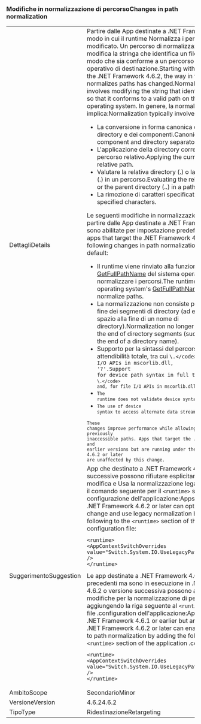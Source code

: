 ### <a name="changes-in-path-normalization"></a><span data-ttu-id="8dde7-101">Modifiche in normalizzazione di percorso</span><span class="sxs-lookup"><span data-stu-id="8dde7-101">Changes in path normalization</span></span>

|   |   |
|---|---|
|<span data-ttu-id="8dde7-102">Dettagli</span><span class="sxs-lookup"><span data-stu-id="8dde7-102">Details</span></span>|<span data-ttu-id="8dde7-103">Partire dalle App destinate a .NET Framework 4.6.2, il modo in cui il runtime Normalizza i percorsi è stato modificato. Un percorso di normalizzazione comporta la modifica la stringa che identifica un file o il percorso in modo che sia conforme a un percorso valido nel sistema operativo di destinazione.</span><span class="sxs-lookup"><span data-stu-id="8dde7-103">Starting with apps that target the .NET Framework 4.6.2, the way in which the runtime normalizes paths has changed.Normalizing a path involves modifying the string that identifies a path or file so that it conforms to a valid path on the target operating system.</span></span> <span data-ttu-id="8dde7-104">In genere, la normalizzazione implica:</span><span class="sxs-lookup"><span data-stu-id="8dde7-104">Normalization typically involves:</span></span><ul><li><span data-ttu-id="8dde7-105">La conversione in forma canonica dei separatori di directory e dei componenti.</span><span class="sxs-lookup"><span data-stu-id="8dde7-105">Canonicalizing component and directory separators.</span></span></li><li><span data-ttu-id="8dde7-106">L'applicazione della directory corrente in un percorso relativo.</span><span class="sxs-lookup"><span data-stu-id="8dde7-106">Applying the current directory to a relative path.</span></span></li><li><span data-ttu-id="8dde7-107">Valutare la relativa directory (.) o la directory padre (.) in un percorso.</span><span class="sxs-lookup"><span data-stu-id="8dde7-107">Evaluating the relative directory (.) or the parent directory (..) in a path.</span></span></li><li><span data-ttu-id="8dde7-108">La rimozione di caratteri specificati.</span><span class="sxs-lookup"><span data-stu-id="8dde7-108">Trimming specified characters.</span></span></li></ul><span data-ttu-id="8dde7-109">Le seguenti modifiche in normalizzazione percorso partire dalle App destinate a .NET Framework 4.6.2, sono abilitate per impostazione predefinita:</span><span class="sxs-lookup"><span data-stu-id="8dde7-109">Starting with apps that target the .NET Framework 4.6.2, the following changes in path normalization are enabled by default:</span></span><ul><li><span data-ttu-id="8dde7-110">Il runtime viene rinviato alla funzione [GetFullPathName](https://msdn.microsoft.com/library/windows/desktop/aa364963(v=vs.85).aspx) del sistema operativo per normalizzare i percorsi.</span><span class="sxs-lookup"><span data-stu-id="8dde7-110">The runtime defers to the operating system's [GetFullPathName](https://msdn.microsoft.com/library/windows/desktop/aa364963(v=vs.85).aspx) function to normalize paths.</span></span></li><li><span data-ttu-id="8dde7-111">La normalizzazione non consiste più nel rimuovere la fine dei segmenti di directory (ad esempio uno spazio alla fine di un nome di directory).</span><span class="sxs-lookup"><span data-stu-id="8dde7-111">Normalization no longer involves trimming the end of directory segments (such as a space at the end of a directory name).</span></span></li><li><span data-ttu-id="8dde7-112">Supporto per la sintassi del percorso di dispositivo in attendibilità totale, tra cui <code>\\.\</code> and, for file I/O APIs in mscorlib.dll, '\?'.</span><span class="sxs-lookup"><span data-stu-id="8dde7-112">Support for device path syntax in full trust, including <code>\\.\</code> and, for file I/O APIs in mscorlib.dll, '\?'.</span></span></li><li>The runtime does not validate device syntax paths.</li><li>The use of device syntax to access alternate data streams is supported.</li></ul>These changes improve performance while allowing methods to access previously inaccessible paths. Apps that target the .NET Framework 4.6.1 and earlier versions but are running under the .NET Framework 4.6.2 or later are unaffected by this change.|
|<span data-ttu-id="8dde7-113">Suggerimento</span><span class="sxs-lookup"><span data-stu-id="8dde7-113">Suggestion</span></span>|<span data-ttu-id="8dde7-114">App che destinato a .NET Framework 4.6.2 o versioni successive possono rifiutare esplicitamente questa modifica e Usa la normalizzazione legacy aggiungendo il comando seguente per il <code>&lt;runtime&gt;</code> sezione del file di configurazione dell'applicazione:</span><span class="sxs-lookup"><span data-stu-id="8dde7-114">Apps that target the .NET Framework 4.6.2 or later can opt out of this change and use legacy normalization by adding the following to the <code>&lt;runtime&gt;</code> section of the application configuration file:</span></span><pre><code class="language-xml">&lt;runtime&gt;&#13;&#10;&lt;AppContextSwitchOverrides value=&quot;Switch.System.IO.UseLegacyPathHandling=true&quot; /&gt;&#13;&#10;&lt;/runtime&gt;&#13;&#10;</code></pre><span data-ttu-id="8dde7-115">Le app destinate a .NET Framework 4.6.1 o versioni precedenti ma sono in esecuzione in .NET Framework 4.6.2 o versione successiva possono attivare le modifiche per la normalizzazione di percorso aggiungendo la riga seguente al <code>&lt;runtime&gt;</code> sezione del file .configuration dell'applicazione:</span><span class="sxs-lookup"><span data-stu-id="8dde7-115">Apps that target the .NET Framework 4.6.1 or earlier but are running on the .NET Framework 4.6.2 or later can enable the changes to path normalization by adding the following line to the <code>&lt;runtime&gt;</code> section of the application .configuration file:</span></span><pre><code class="language-xml">&lt;runtime&gt;&#13;&#10;&lt;AppContextSwitchOverrides value=&quot;Switch.System.IO.UseLegacyPathHandling=false&quot; /&gt;&#13;&#10;&lt;/runtime&gt;&#13;&#10;</code></pre>|
|<span data-ttu-id="8dde7-116">Ambito</span><span class="sxs-lookup"><span data-stu-id="8dde7-116">Scope</span></span>|<span data-ttu-id="8dde7-117">Secondario</span><span class="sxs-lookup"><span data-stu-id="8dde7-117">Minor</span></span>|
|<span data-ttu-id="8dde7-118">Versione</span><span class="sxs-lookup"><span data-stu-id="8dde7-118">Version</span></span>|<span data-ttu-id="8dde7-119">4.6.2</span><span class="sxs-lookup"><span data-stu-id="8dde7-119">4.6.2</span></span>|
|<span data-ttu-id="8dde7-120">Tipo</span><span class="sxs-lookup"><span data-stu-id="8dde7-120">Type</span></span>|<span data-ttu-id="8dde7-121">Ridestinazione</span><span class="sxs-lookup"><span data-stu-id="8dde7-121">Retargeting</span></span>|


